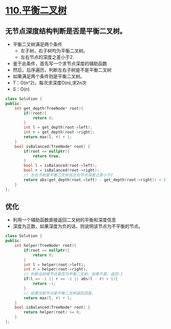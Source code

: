 # [110.平衡二叉树](https://leetcode-cn.com/problems/balanced-binary-tree/)

## 无节点深度结构判断是否是平衡二叉树。
+ 平衡二叉树满足两个条件
	+ 左子树，右子树均为平衡二叉树。
	+ 左右节点的深度之差小于2.
+ 鉴于此条件，首先写一个求节点深度的辅助函数
+ 然后，后序遍历，判断左右子树是不是平衡二叉树
+ 如果满足两个条件则是平衡二叉树。
+ T：O(n^2)，每次求深度O(n),求2n次
+ S：O(n)

``` cpp
class Solution {
public:
    int get_depth(TreeNode* root){
        if(!root){
            return 0;
        }
        int l = get_depth(root->left);
        int r = get_depth(root->right);
        return max(l, r) + 1;
    }
    bool isBalanced(TreeNode* root) {
        if(root == nullptr){
            return true;
        }
        bool l = isBalanced(root->left);
        bool r = isBalanced(root->right);
        // 左右子树是平衡二叉树且左右节点深度之差小于2
        return abs(get_depth(root->left) - get_depth(root->right)) < 2 && l && r;
    }
};
```

## 优化
+ 利用一个辅助函数直接返回二叉树的平衡和深度信息
+ 深度为正数，如果深度为负的话，则说明该节点为不平衡的节点。

``` cpp
class Solution {
public:
    int helper(TreeNode* root){
        if(root == nullptr){
            return 0;
        }
        int l = helper(root->left);
        int r = helper(root->right);
        // 判断当前根节点是否为平衡二叉树，如果不是，返回-1
        if(l == -1 || r == -1 || abs(l - r) > 1){
            return -1;
        }
        // 如果当前节点是平衡二叉树返回深度。
        return max(l, r) + 1;
    }
    bool isBalanced(TreeNode* root) {
        return helper(root) >= 0;
    }
};
```